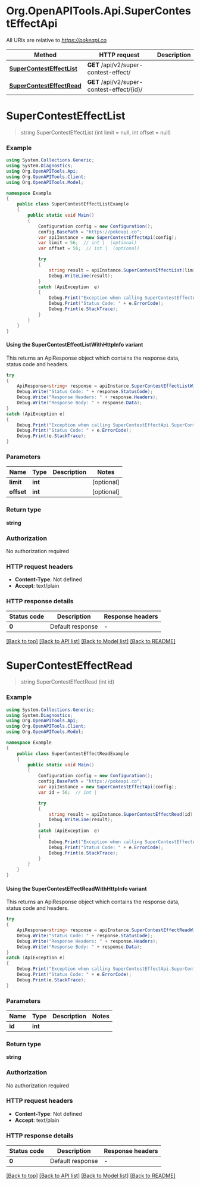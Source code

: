 # Org.OpenAPITools.Api.SuperContestEffectApi

All URIs are relative to *https://pokeapi.co*

| Method | HTTP request | Description |
|--------|--------------|-------------|
| [**SuperContestEffectList**](SuperContestEffectApi.md#supercontesteffectlist) | **GET** /api/v2/super-contest-effect/ |  |
| [**SuperContestEffectRead**](SuperContestEffectApi.md#supercontesteffectread) | **GET** /api/v2/super-contest-effect/{id}/ |  |

<a id="supercontesteffectlist"></a>
# **SuperContestEffectList**
> string SuperContestEffectList (int limit = null, int offset = null)



### Example
```csharp
using System.Collections.Generic;
using System.Diagnostics;
using Org.OpenAPITools.Api;
using Org.OpenAPITools.Client;
using Org.OpenAPITools.Model;

namespace Example
{
    public class SuperContestEffectListExample
    {
        public static void Main()
        {
            Configuration config = new Configuration();
            config.BasePath = "https://pokeapi.co";
            var apiInstance = new SuperContestEffectApi(config);
            var limit = 56;  // int |  (optional) 
            var offset = 56;  // int |  (optional) 

            try
            {
                string result = apiInstance.SuperContestEffectList(limit, offset);
                Debug.WriteLine(result);
            }
            catch (ApiException  e)
            {
                Debug.Print("Exception when calling SuperContestEffectApi.SuperContestEffectList: " + e.Message);
                Debug.Print("Status Code: " + e.ErrorCode);
                Debug.Print(e.StackTrace);
            }
        }
    }
}
```

#### Using the SuperContestEffectListWithHttpInfo variant
This returns an ApiResponse object which contains the response data, status code and headers.

```csharp
try
{
    ApiResponse<string> response = apiInstance.SuperContestEffectListWithHttpInfo(limit, offset);
    Debug.Write("Status Code: " + response.StatusCode);
    Debug.Write("Response Headers: " + response.Headers);
    Debug.Write("Response Body: " + response.Data);
}
catch (ApiException e)
{
    Debug.Print("Exception when calling SuperContestEffectApi.SuperContestEffectListWithHttpInfo: " + e.Message);
    Debug.Print("Status Code: " + e.ErrorCode);
    Debug.Print(e.StackTrace);
}
```

### Parameters

| Name | Type | Description | Notes |
|------|------|-------------|-------|
| **limit** | **int** |  | [optional]  |
| **offset** | **int** |  | [optional]  |

### Return type

**string**

### Authorization

No authorization required

### HTTP request headers

 - **Content-Type**: Not defined
 - **Accept**: text/plain


### HTTP response details
| Status code | Description | Response headers |
|-------------|-------------|------------------|
| **0** | Default response |  -  |

[[Back to top]](#) [[Back to API list]](../../README.md#documentation-for-api-endpoints) [[Back to Model list]](../../README.md#documentation-for-models) [[Back to README]](../../README.md)

<a id="supercontesteffectread"></a>
# **SuperContestEffectRead**
> string SuperContestEffectRead (int id)



### Example
```csharp
using System.Collections.Generic;
using System.Diagnostics;
using Org.OpenAPITools.Api;
using Org.OpenAPITools.Client;
using Org.OpenAPITools.Model;

namespace Example
{
    public class SuperContestEffectReadExample
    {
        public static void Main()
        {
            Configuration config = new Configuration();
            config.BasePath = "https://pokeapi.co";
            var apiInstance = new SuperContestEffectApi(config);
            var id = 56;  // int | 

            try
            {
                string result = apiInstance.SuperContestEffectRead(id);
                Debug.WriteLine(result);
            }
            catch (ApiException  e)
            {
                Debug.Print("Exception when calling SuperContestEffectApi.SuperContestEffectRead: " + e.Message);
                Debug.Print("Status Code: " + e.ErrorCode);
                Debug.Print(e.StackTrace);
            }
        }
    }
}
```

#### Using the SuperContestEffectReadWithHttpInfo variant
This returns an ApiResponse object which contains the response data, status code and headers.

```csharp
try
{
    ApiResponse<string> response = apiInstance.SuperContestEffectReadWithHttpInfo(id);
    Debug.Write("Status Code: " + response.StatusCode);
    Debug.Write("Response Headers: " + response.Headers);
    Debug.Write("Response Body: " + response.Data);
}
catch (ApiException e)
{
    Debug.Print("Exception when calling SuperContestEffectApi.SuperContestEffectReadWithHttpInfo: " + e.Message);
    Debug.Print("Status Code: " + e.ErrorCode);
    Debug.Print(e.StackTrace);
}
```

### Parameters

| Name | Type | Description | Notes |
|------|------|-------------|-------|
| **id** | **int** |  |  |

### Return type

**string**

### Authorization

No authorization required

### HTTP request headers

 - **Content-Type**: Not defined
 - **Accept**: text/plain


### HTTP response details
| Status code | Description | Response headers |
|-------------|-------------|------------------|
| **0** | Default response |  -  |

[[Back to top]](#) [[Back to API list]](../../README.md#documentation-for-api-endpoints) [[Back to Model list]](../../README.md#documentation-for-models) [[Back to README]](../../README.md)

